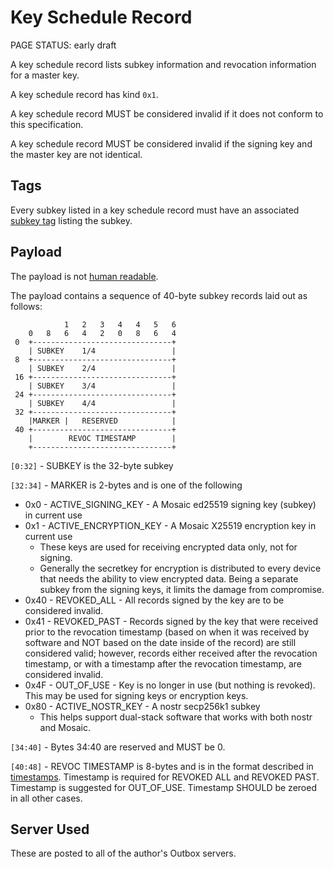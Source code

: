 # Key Schedule Record

<status>PAGE STATUS: early draft</status>

A key schedule record lists subkey information and revocation information for a
master key.

A key schedule record has kind `0x1`.

A key schedule record MUST be considered invalid if it does not conform to this
specification.

A key schedule record MUST be considered invalid if the signing key and the
master key are not identical.

## Tags

Every subkey listed in a key schedule record must have an associated
[subkey tag](core_tags.md#subkey) listing the subkey.

## Payload

The payload is not [human readable](human_readable_content.md).

The payload contains a sequence of 40-byte subkey records laid out as follows:

```
            1   2   3   4   4   5   6
    0   8   6   4   2   0   8   6   4
 0  +-------------------------------+
    | SUBKEY    1/4                 |
 8  +-------------------------------+
    | SUBKEY    2/4                 |
 16 +-------------------------------+
    | SUBKEY    3/4                 |
 24 +-------------------------------+
    | SUBKEY    4/4                 |
 32 +-------------------------------+
    |MARKER |   RESERVED            |
 40 +-------------------------------+
    |        REVOC TIMESTAMP        |
    +-------------------------------+
```

`[0:32]` - SUBKEY is the 32-byte subkey

`[32:34]` - MARKER is 2-bytes and is one of the following

* 0x0 - ACTIVE_SIGNING_KEY - A Mosaic ed25519 signing key (subkey) in current use
* 0x1 - ACTIVE_ENCRYPTION_KEY - A Mosaic X25519 encryption key in current use
    * These keys are used for receiving encrypted data only, not for signing.
    * Generally the secretkey for encryption is distributed to every device
      that needs the ability to view encrypted data. Being a separate subkey
      from the signing keys, it limits the damage from compromise.
* 0x40 - REVOKED_ALL - All records signed by the key are to be considered
  invalid.
* 0x41 - REVOKED_PAST - Records signed by the key that were received prior to
  the revocation timestamp (based on when it was received by software and NOT
  based on the date inside of the record) are still considered valid; however,
  records either received after the revocation timestamp, or with a timestamp
  after the revocation timestamp, are considered invalid.
* 0x4F - OUT_OF_USE - Key is no longer in use (but nothing is revoked). This
  may be used for signing keys or encryption keys.
* 0x80 - ACTIVE_NOSTR_KEY - A nostr secp256k1 subkey
    * This helps support dual-stack software that works with both nostr and
      Mosaic.

`[34:40]` - Bytes 34:40 are reserved and MUST be 0.

`[40:48]` - REVOC TIMESTAMP is 8-bytes and is in the format described in
[timestamps](timestamps.md). Timestamp is required for REVOKED ALL and
REVOKED PAST.  Timestamp is suggested for OUT_OF_USE. Timestamp SHOULD be
zeroed in all other cases.

## Server Used

These are posted to all of the author's Outbox servers.
